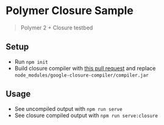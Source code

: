 # Polymer Closure Sample
> Polymer 2 + Closure testbed

## Setup
- Run `npm init`
- Build closure compiler with [this pull request](https://github.com/google/closure-compiler/pull/2338) and replace `node_modules/google-closure-compiler/compiler.jar`

## Usage
- See uncompiled output with `npm run serve`
- See closure compiled output with `npm run serve:closure`